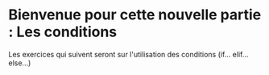 # Bienvenue pour cette nouvelle partie : Les conditions

Les exercices qui suivent seront sur l'utilisation des conditions (if... elif... else...)

